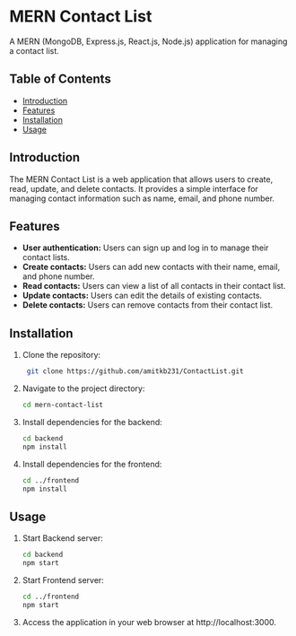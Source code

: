 # MERN Contact List

A MERN (MongoDB, Express.js, React.js, Node.js) application for managing a contact list.

## Table of Contents

- [Introduction](#introduction)
- [Features](#features)
- [Installation](#installation)
- [Usage](#usage)

## Introduction

The MERN Contact List is a web application that allows users to create, read, update, and delete contacts. It provides a simple interface for managing contact information such as name, email, and phone number.

## Features

- **User authentication:** Users can sign up and log in to manage their contact lists.
- **Create contacts:** Users can add new contacts with their name, email, and phone number.
- **Read contacts:** Users can view a list of all contacts in their contact list.
- **Update contacts:** Users can edit the details of existing contacts.
- **Delete contacts:** Users can remove contacts from their contact list.

## Installation
1. Clone the repository:                                                                                                                                                                                          
   ``` bash
    git clone https://github.com/amitkb231/ContactList.git

2. Navigate to the project directory:                                                                                                                                                                         
   ```bash
   cd mern-contact-list

3. Install dependencies for the backend:                                                                                                                                                                      
   ```bash
   cd backend
   npm install

4. Install dependencies for the frontend:                                                                                                                                                                     
   ```bash
   cd ../frontend
   npm install

## Usage
1. Start Backend server:                                                                                                                                                                                      
   ```bash
   cd backend
   npm start

2. Start Frontend server:                                                                                                                                                                                     
   ```bash
   cd ../frontend
   npm start

3. Access the application in your web browser at http://localhost:3000.                                                                                                                                                                                
  

                                                                                                                                                                                          
  




   




